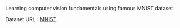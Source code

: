 Learning computer vision fundamentals using famous MNIST dataset.

Dataset URL : [MNIST](https://www.kaggle.com/c/digit-recognizer) 
